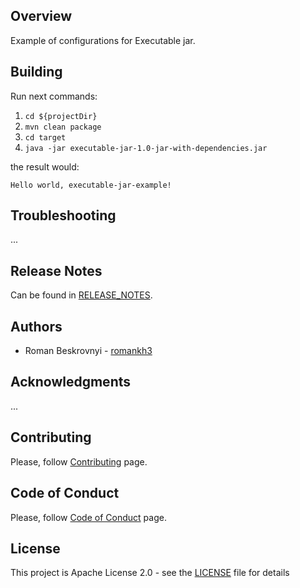 ## Overview
Example of configurations for Executable jar.
## Building
Run next commands:

1. `cd ${projectDir}`
2. `mvn clean package`
3. `cd target`
4. `java -jar executable-jar-1.0-jar-with-dependencies.jar`

the result would:

`Hello world, executable-jar-example!`

## Troubleshooting
...

## Release Notes
Can be found in [RELEASE_NOTES](RELEASE_NOTES.md).

## Authors
* Roman Beskrovnyi - [romankh3](https://github.com/romankh3)

## Acknowledgments
...

## Contributing
Please, follow [Contributing](CONTRIBUTING.md) page.

## Code of Conduct
Please, follow [Code of Conduct](CODE_OF_CONDUCT.md) page.

## License
This project is Apache License 2.0 - see the [LICENSE](LICENSE) file for details
